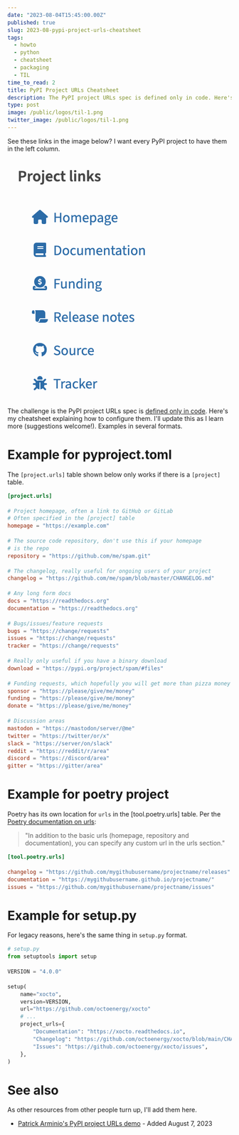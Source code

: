 ```yaml
---
date: "2023-08-04T15:45:00.00Z"
published: true
slug: 2023-08-pypi-project-urls-cheatsheet
tags:
  - howto
  - python
  - cheatsheet  
  - packaging
  - TIL
time_to_read: 2
title: PyPI Project URLs Cheatsheet
description: The PyPI project URLs spec is defined only in code. Here's my cheatsheet explaining how to configure them. I'll update this as I learn more (suggestions welcome!). Examples in several formats.
type: post
image: /public/logos/til-1.png
twitter_image: /public/logos/til-1.png
---
```


See these links in the image below? I want every PyPI project to have them in the left column.

![PyPI project URLs](/public/images/pypi-links-sidenav.png)

The challenge is the PyPI project URLs spec is [defined only in code](https://github.com/pypi/warehouse/blob/70eac9796fa1eae24741525688a112586eab9010/warehouse/templates/packaging/detail.html#L20-L62). Here's my cheatsheet explaining how to configure them. I'll update this as I learn more (suggestions welcome!). Examples in several formats.

# Example for pyproject.toml

The `[project.urls]` table shown below only works if there is a `[project]` table.


```toml
[project.urls]

# Project homepage, often a link to GitHub or GitLab
# Often specified in the [project] table
homepage = "https://example.com"

# The source code repository, don't use this if your homepage
# is the repo
repository = "https://github.com/me/spam.git"

# The changelog, really useful for ongoing users of your project
changelog = "https://github.com/me/spam/blob/master/CHANGELOG.md"

# Any long form docs
docs = "https://readthedocs.org"
documentation = "https://readthedocs.org"

# Bugs/issues/feature requests
bugs = "https://change/requests"
issues = "https://change/requests"
tracker = "https://change/requests"

# Really only useful if you have a binary download
download = "https://pypi.org/project/spam/#files"

# Funding requests, which hopefully you will get more than pizza money
sponsor = "https://please/give/me/money"
funding = "https://please/give/me/money"
donate = "https://please/give/me/money"

# Discussion areas
mastodon = "https://mastodon/server/@me"
twitter = "https://twitter/or/x"
slack = "https://server/on/slack"
reddit = "https://reddit/r/area"
discord = "https://discord/area"
gitter = "https://gitter/area"
```

# Example for poetry project

Poetry has its own location for `urls` in the [tool.poetry.urls] table. Per the [Poetry documentation on urls](https://python-poetry.org/docs/pyproject/#urls):

> "In addition to the basic urls (homepage, repository and documentation), you can specify any custom url in the urls section."

```toml
[tool.poetry.urls]

changelog = "https://github.com/mygithubusername/projectname/releases"
documentation = "https://mygithubusername.github.io/projectname/"
issues = "https://github.com/mygithubusername/projectname/issues"
````

# Example for setup.py

For legacy reasons, here's the same thing in `setup.py` format.

```python
# setup.py
from setuptools import setup

VERSION = "4.0.0"

setup(
    name="xocto",
    version=VERSION,
    url="https://github.com/octoenergy/xocto"
    # ...
    project_urls={
        "Documentation": "https://xocto.readthedocs.io",
        "Changelog": "https://github.com/octoenergy/xocto/blob/main/CHANGELOG.md",
        "Issues": "https://github.com/octoenergy/xocto/issues",
    },
)
```

# See also

As other resources from other people turn up, I'll add them here.

- [Patrick Arminio's PyPI project URLs demo](https://github.com/patrick91/links-demo) - Added August 7, 2023
